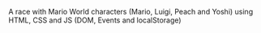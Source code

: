 A race with Mario World characters (Mario, Luigi, Peach and Yoshi) using HTML, CSS and JS (DOM, Events and localStorage)
